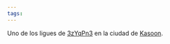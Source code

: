 ```yaml
---
tags:
---
```

Uno de los ligues de [3zYqPn3](../Personajes/Personajes%20Jugables/3zYqPn3%20UcHiW4.md) en la ciudad de [Kasoon](../Ciudades/Kasoon.md).